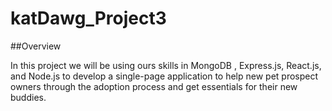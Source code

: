 # katDawg_Project3


##Overview

In this project we will be using ours skills in MongoDB , Express.js, React.js, and Node.js to develop a single-page application 
to help new pet prospect owners through the adoption process and get essentials for their new buddies. 

